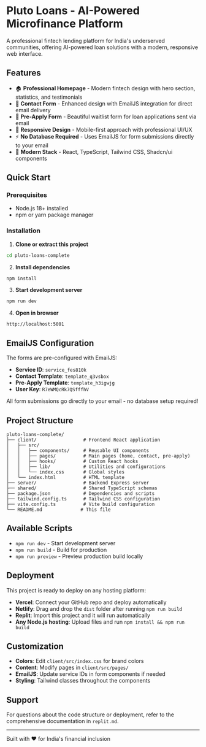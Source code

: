 # Pluto Loans - AI-Powered Microfinance Platform

A professional fintech lending platform for India's underserved communities, offering AI-powered loan solutions with a modern, responsive web interface.

## Features

- 🏠 **Professional Homepage** - Modern fintech design with hero section, statistics, and testimonials
- 📧 **Contact Form** - Enhanced design with EmailJS integration for direct email delivery
- 🚀 **Pre-Apply Form** - Beautiful waitlist form for loan applications sent via email
- 📱 **Responsive Design** - Mobile-first approach with professional UI/UX
- ⚡ **No Database Required** - Uses EmailJS for form submissions directly to your email
- 🎨 **Modern Stack** - React, TypeScript, Tailwind CSS, Shadcn/ui components

## Quick Start

### Prerequisites
- Node.js 18+ installed
- npm or yarn package manager

### Installation

1. **Clone or extract this project**
```bash
cd pluto-loans-complete
```

2. **Install dependencies**
```bash
npm install
```

3. **Start development server**
```bash
npm run dev
```

4. **Open in browser**
```
http://localhost:5001
```

## EmailJS Configuration

The forms are pre-configured with EmailJS:

- **Service ID**: `service_fes810k`
- **Contact Template**: `template_q3vsbox`
- **Pre-Apply Template**: `template_h3igwjg`
- **User Key**: `R7eWMQcRk7QSfffhV`

All form submissions go directly to your email - no database setup required!

## Project Structure

```
pluto-loans-complete/
├── client/                 # Frontend React application
│   ├── src/
│   │   ├── components/     # Reusable UI components
│   │   ├── pages/          # Main pages (home, contact, pre-apply)
│   │   ├── hooks/          # Custom React hooks
│   │   ├── lib/            # Utilities and configurations
│   │   └── index.css       # Global styles
│   └── index.html          # HTML template
├── server/                 # Backend Express server
├── shared/                 # Shared TypeScript schemas
├── package.json            # Dependencies and scripts
├── tailwind.config.ts      # Tailwind CSS configuration
├── vite.config.ts          # Vite build configuration
└── README.md              # This file
```

## Available Scripts

- `npm run dev` - Start development server
- `npm run build` - Build for production
- `npm run preview` - Preview production build locally

## Deployment

This project is ready to deploy on any hosting platform:

- **Vercel**: Connect your GitHub repo and deploy automatically
- **Netlify**: Drag and drop the `dist` folder after running `npm run build`
- **Replit**: Import this project and it will run automatically
- **Any Node.js hosting**: Upload files and run `npm install && npm run build`

## Customization

- **Colors**: Edit `client/src/index.css` for brand colors
- **Content**: Modify pages in `client/src/pages/`
- **EmailJS**: Update service IDs in form components if needed
- **Styling**: Tailwind classes throughout the components

## Support

For questions about the code structure or deployment, refer to the comprehensive documentation in `replit.md`.

---

Built with ❤️ for India's financial inclusion